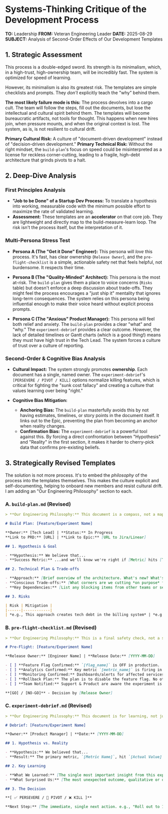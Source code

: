 # Systems-Thinking Critique of the Development Process

**TO:** Leadership
**FROM:** Veteran Engineering Leader
**DATE:** 2025-08-29
**SUBJECT:** Analysis of Second-Order Effects of Our Development Templates

## 1. Strategic Assessment

This process is a double-edged sword. Its strength is its minimalism, which, in a high-trust, high-ownership team, will be incredibly fast. The system is optimized for speed of learning.

However, its minimalism is also its greatest risk. The templates are simple checklists and prompts. They *don't* explicitly teach the "why" behind them.

**The most likely failure mode is this:** The process devolves into a cargo cult. The team will follow the steps, fill out the documents, but lose the intellectual and cultural spirit behind them. The templates will become bureaucratic artifacts, not tools for thought. This happens when new hires join, when pressure mounts, and when the original context is lost. The system, as is, is not resilient to cultural drift.

**Primary Cultural Risk:** A culture of "document-driven development" instead of "decision-driven development."
**Primary Technical Risk:** Without the right mindset, the `build-plan`'s focus on speed could be misinterpreted as a license for reckless corner-cutting, leading to a fragile, high-debt architecture that grinds pivots to a halt.

## 2. Deep-Dive Analysis

### First Principles Analysis

- **"Job to be Done" of a Startup Dev Process:** To translate a hypothesis into working, measurable code with the minimum possible effort to maximize the rate of validated learning.
- **Assessment:** These templates are an **accelerator** on that core job. They are lightweight and directly map to the build-measure-learn loop. The risk isn't the process itself, but the interpretation of it.

### Multi-Persona Stress Test

- **Persona A (The "Get it Done" Engineer):** This persona will *love* this process. It's fast, has clear ownership (`Release Owner`), and the `pre-flight-checklist` is a simple, actionable safety net that feels helpful, not burdensome. It respects their time.

- **Persona B (The "Quality-Minded" Architect):** This persona is the most at-risk. The `build-plan` gives them a place to voice concerns (`Risks` table) but doesn't enforce a deep discussion about trade-offs. They might feel the process encourages a "just ship it" mentality that ignores long-term consequences. The system relies on this persona being influential enough to make their voice heard without explicit process prompts.

- **Persona C (The "Anxious" Product Manager):** This persona will feel both relief and anxiety. The `build-plan` provides a clear "what" and "why." The `experiment-debrief` provides a clear outcome. However, the lack of detailed timelines or Gantt charts (which is a good thing!) means they must have high trust in the Tech Lead. The system forces a culture of trust over a culture of reporting.

### Second-Order & Cognitive Bias Analysis

- **Cultural Impact:** The system strongly promotes **ownership**. Each document has a single, named owner. The `experiment-debrief`'s `[PERSEVERE / PIVOT / KILL]` options normalize killing features, which is critical for fighting the "sunk cost fallacy" and creating a culture that values learning over being "right."

- **Cognitive Bias Mitigation:**
  - **Anchoring Bias:** The `build-plan` masterfully avoids this by not having estimates, timelines, or story points in the document itself. It links out to the Epic, preventing the plan from becoming an anchor when reality changes.
  - **Confirmation Bias:** The `experiment-debrief` is a powerful tool against this. By forcing a direct confrontation between "Hypothesis" and "Reality" in the first section, it makes it harder to cherry-pick data that confirms pre-existing beliefs.

## 3. Strategically Revised Templates

The solution is not more process. It's to embed the *philosophy* of the process into the templates themselves. This makes the culture explicit and self-documenting, helping to onboard new members and resist cultural drift. I am adding an "Our Engineering Philosophy" section to each.

### A. `build-plan.md` (Revised)

```markdown
> **Our Engineering Philosophy:** This document is a compass, not a map. Its purpose is to align on the "why" and the high-level "what." It is not a project plan. We expect the details to change as we learn. We value clear goals and conscious trade-offs over rigid plans.

# Build Plan: [Feature/Experiment Name]

**Owner:** [Tech Lead] | **Status:** In Progress
**Link to PRD:** [URL] | **Link to Epic:** [URL to Jira/Linear]

## 1. Hypothesis & Goal

- **Hypothesis:** We believe that...
- **Success Metric:** ...and we'll know we're right if [Metric] hits [Target].

## 2. Technical Plan & Trade-offs

- **Approach:** [Brief overview of the architecture. What's new? What's changing?]
- **Conscious Trade-offs:** [What corners are we cutting *on purpose* for speed? What is the expected cost? e.g., "We are not building admin tooling for this, which means manual DB queries will be needed for support."]
- **Key Dependencies:** [List any blocking items from other teams or services.]

## 3. Risks

| Risk | Mitigation |
|------|------------|
| *e.g., This approach creates tech debt in the billing system* | *e.g., We will schedule a refactor in Q4 if the experiment is successful.* |

```

### B. `pre-flight-checklist.md` (Revised)

```markdown
> **Our Engineering Philosophy:** This is a final safety check, not a substitute for automated testing. It covers the manual steps that a CI/CD pipeline cannot. The Release Owner is empowered to hit "NO-GO" if they are not confident. We value safety and quality at the point of release.

# Pre-Flight: [Feature/Experiment Name]

**Release Owner:** [Engineer Name] | **Release Date:** [YYYY-MM-DD]

- [ ] **Feature Flag Confirmed:** `[flag_name]` is OFF in production.
- [ ] **Analytics Confirmed:** Key metric `[metric_name]` is firing in staging.
- [ ] **Monitoring Confirmed:** Dashboards/alerts for affected services are ready. [Link]
- [ ] **Rollback Plan:** The plan is to disable the feature flag. No other steps are needed.
- [ ] **Team Notified:** Support & Product are aware the experiment is launching.

**[GO] / [NO-GO]** - Decision by [Release Owner]
```

### C. `experiment-debrief.md` (Revised)

```markdown
> **Our Engineering Philosophy:** This document is for learning, not judgment. Its goal is to dispassionately evaluate a hypothesis against reality and make a smart decision. We celebrate invalidated hypotheses as much as validated ones, because both represent learning. Be honest, be data-driven, and be decisive.

# Debrief: [Feature/Experiment Name]

**Owner:** [Product Manager] | **Date:** [YYYY-MM-DD]

## 1. Hypothesis vs. Reality

- **Hypothesis:** We believed that...
- **Result:** The primary metric, `[Metric Name]`, hit `[Actual Value]` against a target of `[Target Value]`. This was a [SUCCESS/FAILURE].

## 2. Key Learning

- **What We Learned:** [The single most important insight from this experiment.]
- **What Surprised Us:** [The most unexpected outcome, qualitative or quantitative.]

## 3. The Decision

**[ ✅ PERSEVERE / 🔁 PIVOT / ❌ KILL ]**

**Next Step:** [The immediate, single next action. e.g., "Roll out to 100%," or "Design new experiment to test X," or "Remove feature flag from codebase."]
```

